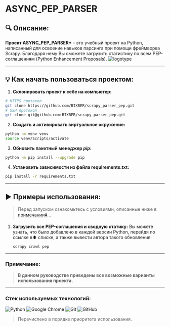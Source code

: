 # ASYNC_PEP_PARSER
## 🔍 Описание:

**Проект ASYNC_PEP_PARSER\*** - это учебный проект на Python, написанный для освоение навыков парсинга при помощи фреймворка Scrapy. Благодаря нему Вы сможете загрузить
статистику по всем PEP-соглашениям (Python Enhancement Proposals).
![logotype](https://repository-images.githubusercontent.com/529502/dab2bd00-0ed2-11eb-8588-5e10679ace4d)

---

## 💡 Как начать пользоваться проектом:

1. **Склонировать проект к себе на компьютер:**
```bash
# HTTPS протокол
git clone https://github.com/BIXBER/scrapy_parser_pep.git
# SSH протокол
git clone git@github.com:BIXBER/scrapy_parser_pep.git
```

2. **Создать и активировать виртуальное окружение:**

```bash
python -m venv venv
source venv/Scripts/activate
```

3. **Обновить пакетный менеджер *pip*:**
```bash
python -m pip install --upgrade pip
```

4. **Установить зависимости из файла requirements.txt:**

```bash
pip install -r requirements.txt
```

---

## ▶️ Примеры использования:
> Перед запуском ознакомьтесь с условиями, описанные ниже в [примечании⬇️](#примечание)...
1. **Загрузить все PEP-соглашения и сводную статику:**
Вы можете узнать, что было добавлено в каждой версии Python, перейдя по ссылке в⬆ списке, а также вывести автора такого обновления:
    ```bash
    scrapy crawl pep
    ```

---

### Примечание:
> **В данном руководстве приведены все возможные варианты использования проекта.**

---

### Стек используемых технологий:

![Python](https://img.shields.io/badge/python-3670A0?style=for-the-badge&logo=python&logoColor=ffdd54) ![Google Chrome](https://img.shields.io/badge/Google%20Chrome-4285F4?style=for-the-badge&logo=GoogleChrome&logoColor=white) ![Git](https://img.shields.io/badge/git-%23F05033.svg?style=for-the-badge&logo=git&logoColor=white) ![GitHub](https://img.shields.io/badge/github-%23121011.svg?style=for-the-badge&logo=github&logoColor=white)


> Перечислено в порядке приоритета использования.